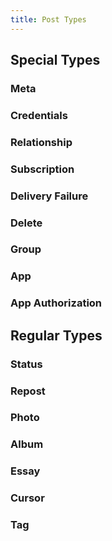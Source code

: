 ```yaml
---
title: Post Types
---
```


## Special Types

### Meta

### Credentials

### Relationship

### Subscription

### Delivery Failure

### Delete

### Group

### App

### App Authorization


## Regular Types

### Status

### Repost

### Photo

### Album

### Essay

### Cursor

### Tag

